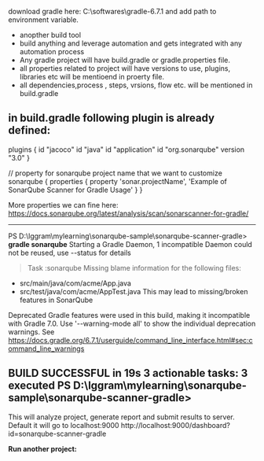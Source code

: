
download gradle here: C:\softwares\gradle-6.7.1 and add path to environment variable. 

- anopther build tool
- build anything and leverage automation and gets integrated with any automation process
- Any gradle project will have build.gradle or gradle.properties file.  
-  all properties related to project will have versions to use, plugins, libraries etc will be mentioend in proerty file. 
- all dependencies,process , steps, vrsions, flow etc. will be mentioned in build.gradle

in build.gradle following plugin is already defined:
-----------------------------------------------------
plugins {
    id "jacoco"
    id "java"
    id "application"
    id "org.sonarqube" version "3.0"
}

// property for sonarqube project name that we want to customize
sonarqube {
    properties {
        property 'sonar.projectName', 'Example of SonarQube Scanner for Gradle Usage'
    }
}

More properties we can fine here:  https://docs.sonarqube.org/latest/analysis/scan/sonarscanner-for-gradle/

-----------------------------------------------------
PS D:\lggram\mylearning\sonarqube-sample\sonarqube-scanner-gradle> **gradle sonarqube**
Starting a Gradle Daemon, 1 incompatible Daemon could not be reused, use --status for details

> Task :sonarqube
Missing blame information for the following files:
  * src/main/java/com/acme/App.java
  * src/test/java/com/acme/AppTest.java
This may lead to missing/broken features in SonarQube

Deprecated Gradle features were used in this build, making it incompatible with Gradle 7.0.
Use '--warning-mode all' to show the individual deprecation warnings.
See https://docs.gradle.org/6.7.1/userguide/command_line_interface.html#sec:command_line_warnings

BUILD SUCCESSFUL in 19s
3 actionable tasks: 3 executed
PS D:\lggram\mylearning\sonarqube-sample\sonarqube-scanner-gradle>                                                                                                                                                                                                                                                                                      
-----------------------------------------------------                           

This will analyze project, generate report and submit results to server. Default it will go to localhost:9000
http://localhost:9000/dashboard?id=sonarqube-scanner-gradle


**Run another project:** 



